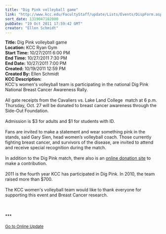 ```yaml
---
title: "Dig Pink volleyball game"
link: "http://www.kcc.edu/FacultyStaff/update/Lists/Events/DispForm.aspx?ID=173"
sort_date: 1319047182000
pubDate: "19 Oct 2011 17:59:42 GMT"
creator: "Ellen Schmidt"
---
```


<div><b>Title:</b> Dig Pink volleyball game</div>
<div><b>Location:</b> KCC Ryan Gym</div>
<div><b>Start Time:</b> 10/27/2011 6:00 PM</div>
<div><b>End Time:</b> 10/27/2011 7:30 PM</div>
<div><b>End Date:</b> 10/27/2011 7:00 PM</div>
<div><b>Created:</b> 10/19/2011 12:59 PM</div>
<div><b>Created By:</b> Ellen Schmidt</div>
<div><b>KCC Description:</b> <div class="ExternalClass112A62D9BFF9489EA3C268D2D0292AB6">
<div>
<div class="ExternalClass2A030EC6400145C49235434ECBE5443B">
<div>KCC's women's volleyball team is participating in the national Dig Pink National Breast Cancer Awareness Rally.</div>
<div> </div>
<div>All gate receipts from the Cavaliers vs. Lake Land College  match at 6 p.m. Thursday, Oct. 27 will be donated to breast cancer awareness through the Side-Out Foundation.</div>
<div><br />Admission is $3 for adults and $1 for students with ID. </div>
<div><br />Fans are invited to make a statement and wear something pink in the stands, said Gary Sien, head women’s volleyball coach. Those currently fighting breast cancer, and survivors of the disease, are invited to attend and receive special recognition during the match. </div>
<div> </div>
<div>In addition to the Dig Pink match, there also is an <a href="http://www.side-out.org/application/ous/fundraising_page/2944">online donation site</a> to make a contribution.</div>
<div><br />2011 is the fourth year KCC has participated in Dig Pink. In 2010, the team raised more than $700.</div>
<div> </div>
<div>
<div>The KCC women's volleyball team would like to thank everyone for supporting this event and Breast Cancer research.</div>
<div> </div>
<div>
<div><br /> </div>
<div>
<div>***</div>
<div> </div>
<div>
<div><font size="2"><a href="/FacultyStaff/update/Pages/dailyupdate.aspx">Go to Online Update</a></font></div>
<div><font size="2"></font> </div>
<div> </div></div></div></div><br /></div></div></div></div></div>
